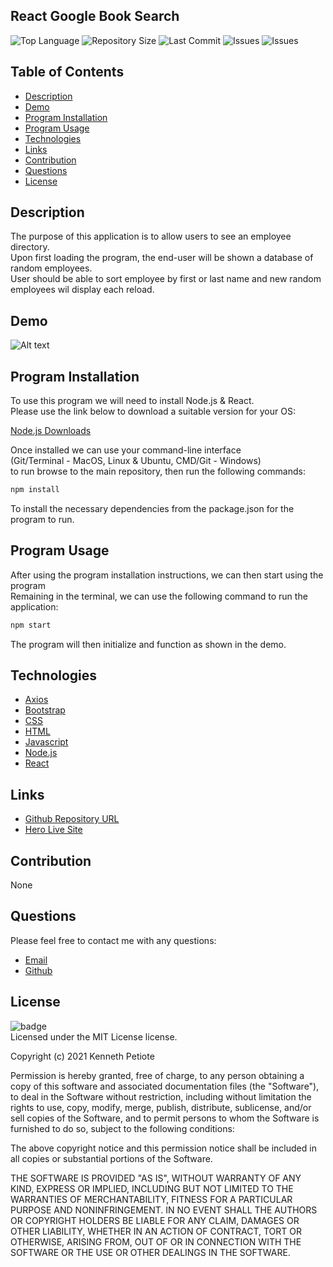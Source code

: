 ## React Google Book Search
![Top Language](https://img.shields.io/github/languages/top/Kpetiote/React-Google-Book-Search)
![Repository Size](https://img.shields.io/github/repo-size/Kpetiote/React-Google-Book-Search)
![Last Commit](https://img.shields.io/github/last-commit/Kpetiote/React-Google-Book-Search)
![Issues](https://img.shields.io/github/issues/Kpetiote/React-Google-Book-Search)
![Issues](https://img.shields.io/github/issues/Kpetiote/React-Google-Book-Search)

## Table of Contents
* [Description](#description)
* [Demo](#demo)
* [Program Installation](#program-installation)
* [Program Usage](#program-usage)
* [Technologies](#technologies)
* [Links](#links)
* [Contribution](#contribution)
* [Questions](#questions)
* [License](#license)

## Description
The purpose of this application is to allow users to see an employee directory.\
Upon first loading the program, the end-user will be shown a database of random employees.\
User should be able to sort employee by first or last name and new random employees wil display each reload.

## Demo
![Alt text](client/src/utils/images/react-google-book-search.gif "React-Google-Book-Search")

## Program Installation
To use this program we will need to install Node.js & React.\
Please use the link below to download a suitable version for your OS:

[Node.js Downloads](https://nodejs.org/en/download/)

Once installed we can use your command-line interface\
(Git/Terminal - MacOS, Linux & Ubuntu, CMD/Git - Windows)\
to run browse to the main repository, then run the following commands:

```bash
npm install
```

To install the necessary dependencies from the package.json for the program to run.

## Program Usage
After using the program installation instructions, we can then start using the program\
Remaining in the terminal, we can use the following command to run the application:

```bash
npm start
```

The program will then initialize and function as shown in the demo.

## Technologies
- [Axios](https://www.npmjs.com/package/axios)
- [Bootstrap](https://getbootstrap.com/)
- [CSS](https://developer.mozilla.org/en-US/docs/Web/CSS)
- [HTML](https://developer.mozilla.org/en-US/docs/Web/HTML)
- [Javascript](https://www.javascript.com/)
- [Node.js](https://nodejs.org/en/about/)
- [React](https://reactjs.org/)

## Links
- [Github Repository URL](https://github.com/Kpetiote/React-Google-Book-Search)
- [Hero Live Site](https://kenpet-react-employeedirectory.herokuapp.com/)
## Contribution
None

## Questions
Please feel free to contact me with any questions:
- [Email](mailto:kenneth.petiote@gmail.com)
- [Github](https://github.com/Kpetiote)

## License
![badge](https://img.shields.io/badge/license-MIT-yellow)
<br />
Licensed under the MIT License license.

Copyright (c) 2021 Kenneth Petiote

Permission is hereby granted, free of charge, to any person obtaining a copy
of this software and associated documentation files (the "Software"), to deal
in the Software without restriction, including without limitation the rights
to use, copy, modify, merge, publish, distribute, sublicense, and/or sell
copies of the Software, and to permit persons to whom the Software is
furnished to do so, subject to the following conditions:

The above copyright notice and this permission notice shall be included in all
copies or substantial portions of the Software.

THE SOFTWARE IS PROVIDED "AS IS", WITHOUT WARRANTY OF ANY KIND, EXPRESS OR
IMPLIED, INCLUDING BUT NOT LIMITED TO THE WARRANTIES OF MERCHANTABILITY,
FITNESS FOR A PARTICULAR PURPOSE AND NONINFRINGEMENT. IN NO EVENT SHALL THE
AUTHORS OR COPYRIGHT HOLDERS BE LIABLE FOR ANY CLAIM, DAMAGES OR OTHER
LIABILITY, WHETHER IN AN ACTION OF CONTRACT, TORT OR OTHERWISE, ARISING FROM,
OUT OF OR IN CONNECTION WITH THE SOFTWARE OR THE USE OR OTHER DEALINGS IN THE
SOFTWARE.